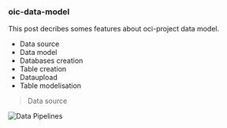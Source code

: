 ### oic-data-model

This post decribes somes features about oci-project data model.
- Data source
- Data model
- Databases creation
- Table creation
- Dataupload
- Table modelisation

> Data source

![Data Pipelines](https://github.com/agambov/oic-data-model/blob/master/img/data_pipelines.png)

